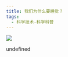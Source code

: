 ```yaml
---
title: 我们为什么要睡觉？
tags:
  - 科学技术-科学科普
---
```


![](https://cdn.weread.qq.com/weread/cover/98/YueWen_43697528/s_YueWen_43697528.jpg)

undefined